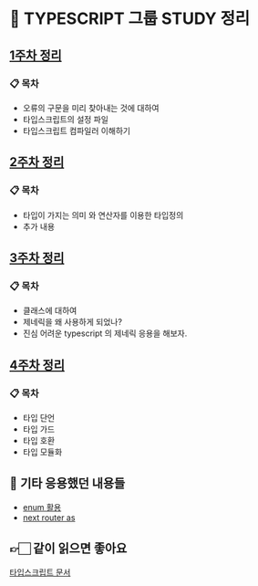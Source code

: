 # 🌊 TYPESCRIPT 그룹 STUDY 정리

## [1주차 정리](https://skillful-limburger-539.notion.site/1-87e0b54b0b9b4f45980af99d5bf1bbf7)
### 📋 목차
- 오류의 구문을 미리 찾아내는 것에 대하여
- 타입스크립트의 설정 파일
- 타입스크립트 컴파일러 이해하기

## [2주차 정리](https://skillful-limburger-539.notion.site/2-a72866c311124ce7aa53629d40e5b81c)
### 📋 목차
- 타입이 가지는 의미 와 연산자를 이용한 타입정의
- 추가 내용

## [3주차 정리](https://skillful-limburger-539.notion.site/3-9438604dc79d4df6934e30e5148a7608)
### 📋 목차
- 클래스에 대하여
- 제네릭을 왜 사용하게 되었나?
- 진심 어려운 typescript 의 제네릭 응용을 해보자.

## [4주차 정리](https://skillful-limburger-539.notion.site/4-2d174333b25c4d9e80fc0ba820e34abe)
### 📋 목차
- 타입 단언
- 타입 가드
- 타입 호환
- 타입 모듈화

## 🐰 기타 응용했던 내용들
- [enum 활용](https://skillful-limburger-539.notion.site/ENUM-1239411668c04b5ea184b40b8e04471e)
- [next router as](https://skillful-limburger-539.notion.site/next-router-as-4ff8185ec1564c56a2e1b4dfaf59a2cd)

## 👉🏻 같이 읽으면 좋아요
[타입스크립트 문서](https://www.typescriptlang.org/docs/handbook/advanced-types.html#user-defined-type-guards)